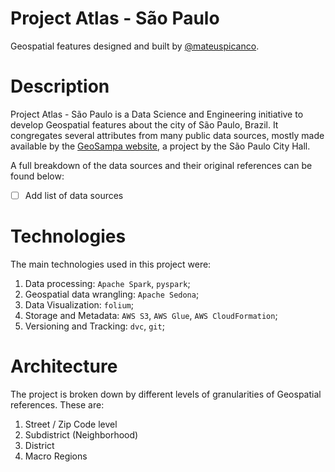 # Project Atlas - São Paulo
Geospatial features designed and built by [@mateuspicanco](mailto:mlimagom@gmail.com).

# Description
Project Atlas - São Paulo is a Data Science and Engineering initiative to develop Geospatial features about the city of São Paulo, Brazil. It congregates several attributes from many public data sources, mostly made available by the [GeoSampa website](http://geosampa.prefeitura.sp.gov.br/PaginasPublicas/_SBC.aspx), a project by the São Paulo City Hall. 

A full breakdown of the data sources and their original references can be found below:

- [ ] Add list of data sources

# Technologies
The main technologies used in this project were:
1. Data processing: `Apache Spark`, `pyspark`;
2. Geospatial data wrangling: `Apache Sedona`;
3. Data Visualization: `folium`;
4. Storage and Metadata: `AWS S3`, `AWS Glue`, `AWS CloudFormation`;
5. Versioning and Tracking: `dvc`, `git`;

# Architecture 

The project is broken down by different levels of granularities of Geospatial references. These are:

1. Street / Zip Code level
2. Subdistrict (Neighborhood)
3. District
4. Macro Regions